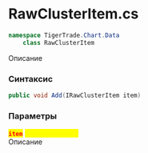 
# RawClusterItem.cs
```csharp
namespace TigerTrade.Chart.Data  
    class RawClusterItem
```

Описание

### Синтаксис
```csharp
public void Add(IRawClusterItem item)
```

### Параметры
<mark style="color:red;">**`item`**</mark> <mark style="color:yellow;">`IRawClusterItem`</mark>  
 Описание  
  

                    
                    